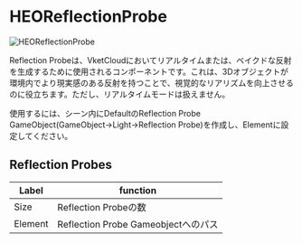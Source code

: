 # HEOReflectionProbe
![HEOReflectionProbe](img/HEOReflectionProbe.png)

Reflection Probeは、VketCloudにおいてリアルタイムまたは、ベイクドな反射を生成するために使用されるコンポーネントです。これは、3Dオブジェクトが環境内でより現実感のある反射を持つことで、視覚的なリアリズムを向上させるのに役立ちます。ただし、リアルタイムモードは扱えません。

使用するには、シーン内にDefaultのReflection Probe GameObject(GameObject->Light->Reflection Probe)を作成し、Elementに設定してください。

## Reflection Probes
| Label | function |
| ---- | ---- | 
| Size | Reflection Probeの数 |
| Element | Reflection Probe Gameobjectへのパス | 